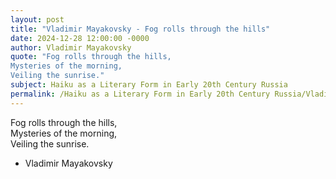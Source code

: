 ```yaml
---
layout: post
title: "Vladimir Mayakovsky - Fog rolls through the hills"
date: 2024-12-28 12:00:00 -0000
author: Vladimir Mayakovsky
quote: "Fog rolls through the hills,  
Mysteries of the morning,  
Veiling the sunrise."
subject: Haiku as a Literary Form in Early 20th Century Russia
permalink: /Haiku as a Literary Form in Early 20th Century Russia/Vladimir Mayakovsky/Vladimir Mayakovsky - Fog rolls through the hills
---
```


Fog rolls through the hills,  
Mysteries of the morning,  
Veiling the sunrise.

- Vladimir Mayakovsky
